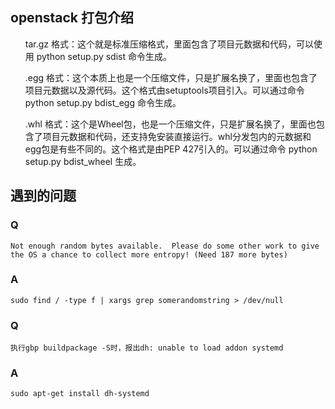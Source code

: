 ## openstack 打包介绍
<ul>tar.gz 格式：这个就是标准压缩格式，里面包含了项目元数据和代码，可以使用 python setup.py sdist 命令生成。</ul>
<ul>.egg 格式：这个本质上也是一个压缩文件，只是扩展名换了，里面也包含了项目元数据以及源代码。这个格式由setuptools项目引入。可以通过命令 python setup.py bdist_egg 命令生成。</ul>
<ul>.whl 格式：这个是Wheel包，也是一个压缩文件，只是扩展名换了，里面也包含了项目元数据和代码，还支持免安装直接运行。whl分发包内的元数据和egg包是有些不同的。这个格式是由PEP 427引入的。可以通过命令 python setup.py bdist_wheel 生成。</ul>  

## 遇到的问题
### Q
```text
Not enough random bytes available.  Please do some other work to give
the OS a chance to collect more entropy! (Need 187 more bytes)
```
### A
```shell
sudo find / -type f | xargs grep somerandomstring > /dev/null
```
### Q
```shell
执行gbp buildpackage -S时，报出dh: unable to load addon systemd
```
### A
```shell
sudo apt-get install dh-systemd
```